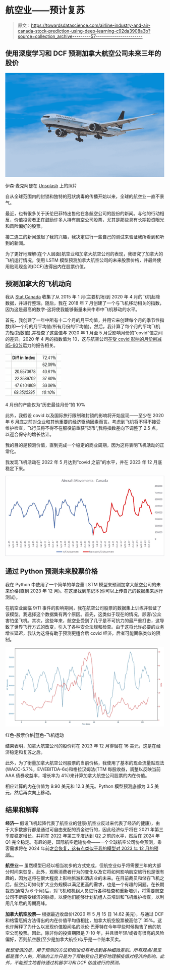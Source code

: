 # 航空业——预计复苏

> 原文：<https://towardsdatascience.com/airline-industry-and-air-canada-stock-prediction-using-deep-learning-c92da3908a3b?source=collection_archive---------57----------------------->

## 使用深度学习和 DCF 预测加拿大航空公司未来三年的股价

![](img/f74332dc1f53a279bd0fc7987a9a96a2.png)

伊森·麦克阿瑟在 [Unsplash](https://unsplash.com?utm_source=medium&utm_medium=referral) 上的照片

自从全球范围内的封锁和独特的冠状病毒的传播开始以来，全球的航空业一直不景气。

最近，也有很多关于沃伦巴菲特出售他在各航空公司的股份的新闻。与他的行动相反，价值投资者正在鼓励许多人持有航空公司股票，尤其是那些具有长期投资眼光和风险偏好的股票。

接二连三的新闻激起了我的兴趣，我决定进行一些自己的测试来验证我所看到和听到的新闻。

为了更好地理解(在个人层面)航空业和加拿大航空公司的表现，我研究了加拿大的飞机运行情况，使用 LSTM 模型预测加拿大航空公司的未来股票价格，并最终使用贴现现金流(DCF)法得出内在股票价值。

## **预测加拿大的飞机动向**

我从 [Stat Canada](https://www150.statcan.gc.ca/n1/en/catalogue/51-004-X) 收集了从 2015 年 1 月(主要机场)到 2020 年 4 月的飞机起降数据，并进行整理。随后，我在 2018 年 7 月创建了一个与飞机移动相关的指数，因为这是最高的数字-这将使我能够衡量未来牛市中飞机移动的水平。

首先，我创建了一年中所有十二个月的月平均值，并用它来创建每个月的季节性指数(即一个月的月平均值/所有月份的平均值)。然后，我计算了每个月的平均飞机力矩(指数值),并检查了这些值与 2020 年 1 月至 5 月受影响月份的“covid”值之间的差异。2020 年 4 月的指数值为 10，这与航空公司[在受 covid 影响的月份削减 85-90%](https://www.bloomberg.com/news/articles/2020-04-08/airlines-to-cut-summer-flights-up-to-90-with-rebound-far-off)运力的报告相关。

![](img/9cc07c8ccb4a0a8b2371c5fd0da9f84a.png)

4 月份的产能仅为“历史最佳月份”的 10%

此外，我假设 covid 以及国际旅行限制和封锁的影响将开始显现——至少在 2020 年 6 月底之前对企业和其他重要的经济驱动因素而言。考虑到飞机将不得不接受维护检查，飞行员将不得不在服役前重获“货币”,我将指数差向下调整了 2.5 点，以迎合保守的增长估计。

我的目的是预测价值，直到完成一个稳定的商业周期，因为这将表明飞机活动的正常化。

我发现飞机活动在 2022 年 5 月达到“covid 之前”的水平，并在 2023 年 12 月底稳定下来。

![](img/6e14400a7016b32e0de17e4343fcc06b.png)

## **通过 Python 预测未来股票价格**

我在 Python 中使用了一个简单的单变量 LSTM 模型来预测加拿大航空公司的未来价格(直到 2023 年 12 月)。在这里找到笔记本(你可以上传自己的数据集来运行测试)。

在航空业面临 9/11 事件的影响期间，我在航空公司股票的数据集上训练并验证了该模型。我选择这个数据集有两个原因。首先，这类似于现在的情况，顾客/公众害怕坐飞机。其次，这些年来，航空业受到了几乎是不可抗力的最严重打击，这导致了世界飞行方式的改变，引入了各种安全法规和检查。由于这将允许必要的业务增长延迟，我认为这将有助于预测更适合后 covid 经济，后者可能面临类似的限制。

![](img/bbe9798921f317809a9e1777f77585c6.png)

红色-股票价格|蓝色-飞机运动

结果表明，加拿大航空公司的股价将在 2023 年 12 月徘徊在 16 美元，这是在经济稳定和复苏之后。

此外，为了衡量加拿大航空公司股票的当前价格，我使用了基本的现金流量贴现法(WACC-5.7%，EV/EBITDA-6x)和格拉汉姆法(TTM 每股收益，调整以反映当前 AAA 债券收益率，增长率为 4%)来计算加拿大航空公司股票的内在价值。

相应计算的内在价值为 9.90 美元和 12.3 美元。Python 模型预测底部为 3.5 美元，然后再次向上移动。

## **结果和解释**

**经济—** 假设飞机起降代表了航空业的健康(航空业反过来代表了经济的健康)，由于大多数旅行都是通过可自由支配的资金进行的，因此经济似乎将在 2021 年第三季度稳定增长，并将在 2022 年第三季度达到 Q2 之前的水平，然后在 2024 年 Q1 完全稳定。有趣的是，国际航空运输协会——一个全球航空公司协会预测，乘客需求将在 2024 年前[才会恢复，这有点类似于我的模型对 2023 年 12 月的预测。](https://www.flightglobal.com/airlines/iata-passenger-demand-may-not-recover-until-2024/138357.article)

**航空业—** 虽然模型已经以相当初步的方式完成，但航空业似乎将需要三年的大部分时间来恢复。此外，观察消费者行为的变化以及它将如何影响航空旅行也是很有趣的，因为这将在很大程度上影响旅游和酒店业的未来。在目前裁员和储存飞机之后，航空公司如何扩大业务规模以满足更高的需求，也是一个有趣的问题。在长期裁员(通常为 6 个月)后，对飞机和机组人员进行各种检查和重新培训，将需要航空公司不断感受经济的脉搏，以便他们能够计划机组人员培训和飞机维护检查，以利用几年后的周期高峰。

**加拿大航空股票—** 根据最近收盘价(2020 年 5 月 15 日 14.62 美元)，与通过 DCF 和格雷厄姆方法得出的内在价值平均值相比，加拿大航空股票被高估了 35%。这也许解释了为什么以发现价值股闻名的沃伦·巴菲特在今年早些时候抛售了他的航空公司股票。因此，除非你的投资期限是 7-10 年，并且很年轻/或者有很高的风险偏好，否则航空股(至少是加拿大航空)似乎是一个赔本买卖。

*我想澄清的是，用于预测的方法和假设没有考虑到各种细微差别。所有观点/意见都是我个人的，所做的工作只是为了帮助我自己更好地理解疫情对经济的影响。此外，不能孤立地看待通过机器学习和 DCF 估值进行的预测。*